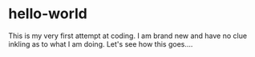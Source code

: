 # hello-world
This is my very first attempt at coding. I am brand new and have no clue inkling as to what I am doing. Let's see how this goes....
